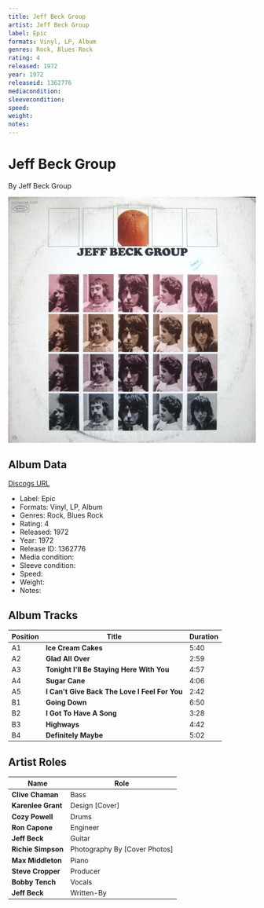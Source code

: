 ```yaml
---
title: Jeff Beck Group
artist: Jeff Beck Group
label: Epic
formats: Vinyl, LP, Album
genres: Rock, Blues Rock
rating: 4
released: 1972
year: 1972
releaseid: 1362776
mediacondition: 
sleevecondition: 
speed: 
weight: 
notes: 
---
```


# Jeff Beck Group

By Jeff Beck Group

![](../../assets/albumcovers/Jeff_Beck_Group-Jeff_Beck_Group.png)

## Album Data

[Discogs URL](https://www.discogs.com/release/1362776-Jeff-Beck-Group-Jeff-Beck-Group)

- Label: Epic
- Formats: Vinyl, LP, Album
- Genres: Rock, Blues Rock
- Rating: 4
- Released: 1972
- Year: 1972
- Release ID: 1362776
- Media condition: 
- Sleeve condition: 
- Speed: 
- Weight: 
- Notes: 

## Album Tracks

| **Position** | **Title** | **Duration** |
|--------------|-----------|--------------|
| A1 | **Ice Cream Cakes** | 5:40 |
| A2 | **Glad All Over** | 2:59 |
| A3 | **Tonight I'll Be Staying Here With You** | 4:57 |
| A4 | **Sugar Cane** | 4:06 |
| A5 | **I Can't Give Back The Love I Feel  For You** | 2:42 |
| B1 | **Going Down** | 6:50 |
| B2 | **I Got To Have A Song** | 3:28 |
| B3 | **Highways** | 4:42 |
| B4 | **Definitely Maybe** | 5:02 |

## Artist Roles

| **Name** | **Role** |
|----------|----------|
| **Clive Chaman** | Bass |
| **Karenlee Grant** | Design [Cover] |
| **Cozy Powell** | Drums |
| **Ron Capone** | Engineer |
| **Jeff Beck** | Guitar |
| **Richie Simpson** | Photography By [Cover Photos] |
| **Max Middleton** | Piano |
| **Steve Cropper** | Producer |
| **Bobby Tench** | Vocals |
| **Jeff Beck** | Written-By |


